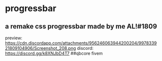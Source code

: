 # progressbar
a remake css progressbar made by me AL!#1809
---
preview: https://cdn.discordapp.com/attachments/956246063944200204/997833921809104906/Screenshot_208.png
discord: https://discord.gg/k8XNJbD4T7
##qbcore fivem
